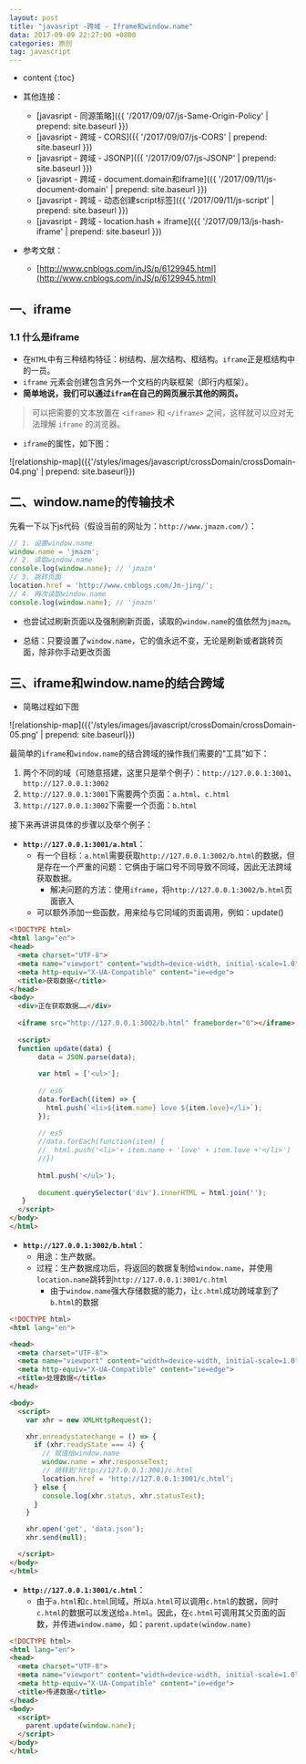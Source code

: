 ```yaml
---
layout: post
title: "javasript -跨域 - Iframe和window.name"
data: 2017-09-09 22:27:00 +0800
categories: 原创
tag: javascript
---
```

* content
{:toc}

* 其他连接：
    + [javasript - 同源策略]({{ '/2017/09/07/js-Same-Origin-Policy' | prepend: site.baseurl }})
    + [javasript - 跨域 - CORS]({{ '/2017/09/07/js-CORS' | prepend: site.baseurl }})
    + [javasript - 跨域 - JSONP]({{ '/2017/09/07/js-JSONP' | prepend: site.baseurl }})
    + [javasript - 跨域 - document.domain和iframe]({{ '/2017/09/11/js-document-domain' | prepend: site.baseurl }})
    + [javasript - 跨域 - 动态创建script标签]({{ '/2017/09/11/js-script' | prepend: site.baseurl }})
    + [javasript - 跨域 - location.hash + iframe]({{ '/2017/09/13/js-hash-iframe' | prepend: site.baseurl }})

* 参考文献：
    * [http://www.cnblogs.com/inJS/p/6129945.html](http://www.cnblogs.com/inJS/p/6129945.html)
    
<!-- more -->

## 一、iframe

### 1.1 什么是iframe

* 在`HTML`中有三种结构特征：树结构、层次结构、框结构。`iframe`正是框结构中的一员。
* `iframe` 元素会创建包含另外一个文档的内联框架（即行内框架）。
* **简单地说，我们可以通过`ifram`在自己的网页展示其他的网页。**

> 可以把需要的文本放置在 `<iframe>` 和 `</iframe>` 之间，这样就可以应对无法理解 `iframe` 的浏览器。

* `iframe`的属性，如下图：

![relationship-map]({{'/styles/images/javascript/crossDomain/crossDomain-04.png' | prepend: site.baseurl}})

## 二、window.name的传输技术

先看一下以下js代码（假设当前的网址为：`http://www.jmazm.com/`）：

```js
// 1. 设置window.name
window.name = 'jmazm';
// 2. 读取window.name
console.log(window.name); // 'jmazm'
// 3. 跳转页面
location.href = 'http://www.cnblogs.com/Jm-jing/';
// 4. 再次读取window.name
console.log(window.name); // 'jmazm'
```

* 也尝试过刷新页面以及强制刷新页面，读取的`window.name`的值依然为`jmazm`。

* 总结：只要设置了`window.name`，它的值永远不变，无论是刷新或者跳转页面，除非你手动更改页面

## 三、iframe和window.name的结合跨域

* 简略过程如下图

![relationship-map]({{'/styles/images/javascript/crossDomain/crossDomain-05.png' | prepend: site.baseurl}})

最简单的`iframe`和`window.name`的结合跨域的操作我们需要的“工具”如下：
    
1. 两个不同的域（可随意搭建，这里只是举个例子）：`http://127.0.0.1:3001`、`http://127.0.0.1:3002`
2. `http://127.0.0.1:3001`下需要两个页面：`a.html`、`c.html`
3. `http://127.0.0.1:3002`下需要一个页面：`b.html`

接下来再讲讲具体的步骤以及举个例子：

* **`http://127.0.0.1:3001/a.html`**：
    * 有一个目标：`a.html`需要获取`http://127.0.0.1:3002/b.html`的数据，但是存在一个严重的问题：它俩由于端口号不同导致不同域，因此无法跨域获取数据。
        * 解决问题的方法：使用`iframe`，将`http://127.0.0.1:3002/b.html`页面嵌入
    * 可以额外添加一些函数，用来给与它同域的页面调用，例如：update()

```html
<!DOCTYPE html>
<html lang="en">
<head>
  <meta charset="UTF-8">
  <meta name="viewport" content="width=device-width, initial-scale=1.0">
  <meta http-equiv="X-UA-Compatible" content="ie=edge">
  <title>获取数据</title>
</head>
<body>
  <div>正在获取数据……</div>
  
  <iframe src="http://127.0.0.1:3002/b.html" frameborder="0"></iframe> 
  
  <script>
  function update(data) {
       data = JSON.parse(data);
    
       var html = ['<ul>'];
       
       // es6
       data.forEach((item) => {
         html.push(`<li>${item.name} love ${item.love}</li>`);
       });
       
       // es5
       //data.forEach(function(item) {
       //  html.push('<li>'+ item.name + 'love' + item.love +'</li>')
       //})
       
       html.push('</ul>');
    
       document.querySelector('div').innerHTML = html.join('');
   }
  </script>
</body>
</html>
```

* **`http://127.0.0.1:3002/b.html`**：
    * 用途：生产数据。
    * 过程：生产数据成功后，将返回的数据复制给`window.name`，并使用`location.name`跳转到`http://127.0.0.1:3001/c.html`
        * 由于`window.name`强大存储数据的能力，让`c.html`成功跨域拿到了`b.html`的数据
    
```html
<!DOCTYPE html>
<html lang="en">

<head>
  <meta charset="UTF-8">
  <meta name="viewport" content="width=device-width, initial-scale=1.0">
  <meta http-equiv="X-UA-Compatible" content="ie=edge">
  <title>处理数据</title>
</head>

<body>
  <script>
    var xhr = new XMLHttpRequest();

    xhr.onreadystatechange = () => {
      if (xhr.readyState === 4) {
        // 赋值给window.name
        window.name = xhr.responseText;
        // 跳转到'http://127.0.0.1:3001/c.html
        location.href = 'http://127.0.0.1:3001/c.html';
      } else {
        console.log(xhr.status, xhr.statusText);
      }
    }

    xhr.open('get', 'data.json');
    xhr.send(null);

  </script>
</body>
</html>
```

* **`http://127.0.0.1:3001/c.html`**：
    * 由于`a.html`和`c.html`同域，所以`a.html`可以调用`c.html`的数据，同时`c.html`的数据可以发送给`a.html`。因此，在`c.html`可调用其父页面的函数，并传进`window.name`，如：`parent.update(window.name)`

```html
<!DOCTYPE html>
<html lang="en">
<head>
  <meta charset="UTF-8">
  <meta name="viewport" content="width=device-width, initial-scale=1.0">
  <meta http-equiv="X-UA-Compatible" content="ie=edge">
  <title>传递数据</title>
</head>
<body>
  <script>
    parent.update(window.name);
  </script>
</body>
</html>

```